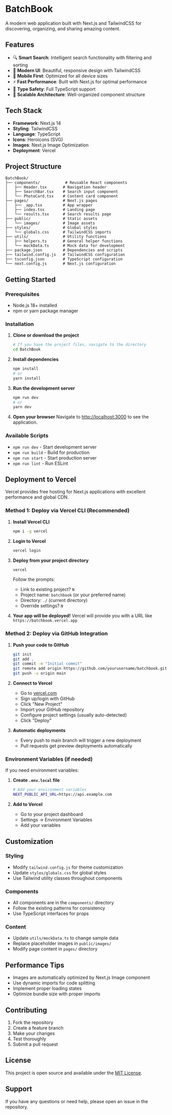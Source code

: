 # BatchBook

A modern web application built with Next.js and TailwindCSS for discovering, organizing, and sharing amazing content.

## Features

- 🔍 **Smart Search**: Intelligent search functionality with filtering and sorting
- 🎨 **Modern UI**: Beautiful, responsive design with TailwindCSS
- 📱 **Mobile First**: Optimized for all device sizes
- ⚡ **Fast Performance**: Built with Next.js for optimal performance
- 🎯 **Type Safety**: Full TypeScript support
- 🔧 **Scalable Architecture**: Well-organized component structure

## Tech Stack

- **Framework**: Next.js 14
- **Styling**: TailwindCSS
- **Language**: TypeScript
- **Icons**: Heroicons (SVG)
- **Images**: Next.js Image Optimization
- **Deployment**: Vercel

## Project Structure

```
BatchBook/
├── components/           # Reusable React components
│   ├── Header.tsx       # Navigation header
│   ├── SearchBar.tsx    # Search input component
│   └── PhotoCard.tsx    # Content card component
├── pages/               # Next.js pages
│   ├── _app.tsx         # App wrapper
│   ├── index.tsx        # Landing page
│   └── results.tsx      # Search results page
├── public/              # Static assets
│   └── images/          # Image assets
├── styles/              # Global styles
│   └── globals.css      # TailwindCSS imports
├── utils/               # Utility functions
│   ├── helpers.ts       # General helper functions
│   └── mockData.ts      # Mock data for development
├── package.json         # Dependencies and scripts
├── tailwind.config.js   # TailwindCSS configuration
├── tsconfig.json        # TypeScript configuration
└── next.config.js       # Next.js configuration
```

## Getting Started

### Prerequisites

- Node.js 18+ installed
- npm or yarn package manager

### Installation

1. **Clone or download the project**
   ```bash
   # If you have the project files, navigate to the directory
   cd BatchBook
   ```

2. **Install dependencies**
   ```bash
   npm install
   # or
   yarn install
   ```

3. **Run the development server**
   ```bash
   npm run dev
   # or
   yarn dev
   ```

4. **Open your browser**
   Navigate to [http://localhost:3000](http://localhost:3000) to see the application.

### Available Scripts

- `npm run dev` - Start development server
- `npm run build` - Build for production
- `npm run start` - Start production server
- `npm run lint` - Run ESLint

## Deployment to Vercel

Vercel provides free hosting for Next.js applications with excellent performance and global CDN.

### Method 1: Deploy via Vercel CLI (Recommended)

1. **Install Vercel CLI**
   ```bash
   npm i -g vercel
   ```

2. **Login to Vercel**
   ```bash
   vercel login
   ```

3. **Deploy from your project directory**
   ```bash
   vercel
   ```
   
   Follow the prompts:
   - Link to existing project? `N`
   - Project name: `batchbook` (or your preferred name)
   - Directory: `./` (current directory)
   - Override settings? `N`

4. **Your app will be deployed!**
   Vercel will provide you with a URL like `https://batchbook.vercel.app`

### Method 2: Deploy via GitHub Integration

1. **Push your code to GitHub**
   ```bash
   git init
   git add .
   git commit -m "Initial commit"
   git remote add origin https://github.com/yourusername/batchbook.git
   git push -u origin main
   ```

2. **Connect to Vercel**
   - Go to [vercel.com](https://vercel.com)
   - Sign up/login with GitHub
   - Click "New Project"
   - Import your GitHub repository
   - Configure project settings (usually auto-detected)
   - Click "Deploy"

3. **Automatic deployments**
   - Every push to main branch will trigger a new deployment
   - Pull requests get preview deployments automatically

### Environment Variables (if needed)

If you need environment variables:

1. **Create `.env.local` file**
   ```bash
   # Add your environment variables
   NEXT_PUBLIC_API_URL=https://api.example.com
   ```

2. **Add to Vercel**
   - Go to your project dashboard
   - Settings → Environment Variables
   - Add your variables

## Customization

### Styling
- Modify `tailwind.config.js` for theme customization
- Update `styles/globals.css` for global styles
- Use Tailwind utility classes throughout components

### Components
- All components are in the `components/` directory
- Follow the existing patterns for consistency
- Use TypeScript interfaces for props

### Content
- Update `utils/mockData.ts` to change sample data
- Replace placeholder images in `public/images/`
- Modify page content in `pages/` directory

## Performance Tips

- Images are automatically optimized by Next.js Image component
- Use dynamic imports for code splitting
- Implement proper loading states
- Optimize bundle size with proper imports

## Contributing

1. Fork the repository
2. Create a feature branch
3. Make your changes
4. Test thoroughly
5. Submit a pull request

## License

This project is open source and available under the [MIT License](LICENSE).

## Support

If you have any questions or need help, please open an issue in the repository.
